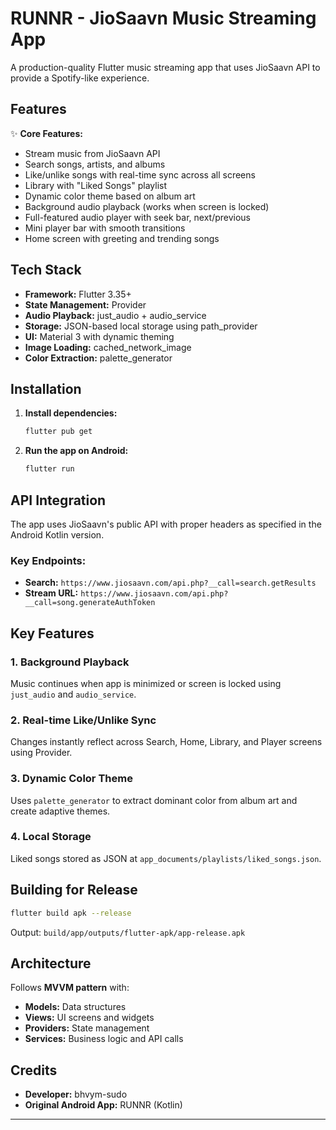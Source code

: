 # RUNNR - JioSaavn Music Streaming App

A production-quality Flutter music streaming app that uses JioSaavn API to provide a Spotify-like experience.

## Features

✨ **Core Features:**
- Stream music from JioSaavn API
- Search songs, artists, and albums
- Like/unlike songs with real-time sync across all screens
- Library with "Liked Songs" playlist
- Dynamic color theme based on album art
- Background audio playback (works when screen is locked)
- Full-featured audio player with seek bar, next/previous
- Mini player bar with smooth transitions
- Home screen with greeting and trending songs

## Tech Stack

- **Framework:** Flutter 3.35+
- **State Management:** Provider
- **Audio Playback:** just_audio + audio_service
- **Storage:** JSON-based local storage using path_provider
- **UI:** Material 3 with dynamic theming
- **Image Loading:** cached_network_image
- **Color Extraction:** palette_generator

## Installation

1. **Install dependencies:**
   ```bash
   flutter pub get
   ```

2. **Run the app on Android:**
   ```bash
   flutter run
   ```

## API Integration

The app uses JioSaavn's public API with proper headers as specified in the Android Kotlin version.

### Key Endpoints:
- **Search:** `https://www.jiosaavn.com/api.php?__call=search.getResults`
- **Stream URL:** `https://www.jiosaavn.com/api.php?__call=song.generateAuthToken`

## Key Features

### 1. Background Playback
Music continues when app is minimized or screen is locked using `just_audio` and `audio_service`.

### 2. Real-time Like/Unlike Sync
Changes instantly reflect across Search, Home, Library, and Player screens using Provider.

### 3. Dynamic Color Theme
Uses `palette_generator` to extract dominant color from album art and create adaptive themes.

### 4. Local Storage
Liked songs stored as JSON at `app_documents/playlists/liked_songs.json`.

## Building for Release

```bash
flutter build apk --release
```

Output: `build/app/outputs/flutter-apk/app-release.apk`

## Architecture

Follows **MVVM pattern** with:
- **Models:** Data structures
- **Views:** UI screens and widgets
- **Providers:** State management
- **Services:** Business logic and API calls

## Credits

- **Developer:** bhvym-sudo
- **Original Android App:** RUNNR (Kotlin)

---

